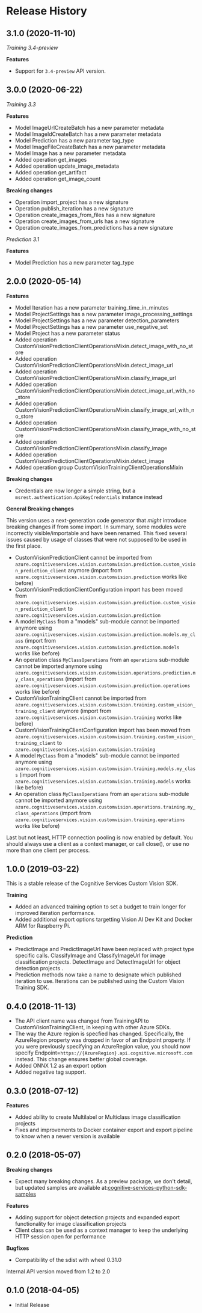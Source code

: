 # Release History

## 3.1.0 (2020-11-10)

*Training 3.4-preview*

**Features**

  - Support for `3.4-preview` API version.

## 3.0.0 (2020-06-22)

*Training 3.3*

**Features**

  - Model ImageUrlCreateBatch has a new parameter metadata
  - Model ImageIdCreateBatch has a new parameter metadata
  - Model Prediction has a new parameter tag_type
  - Model ImageFileCreateBatch has a new parameter metadata
  - Model Image has a new parameter metadata
  - Added operation get_images
  - Added operation update_image_metadata
  - Added operation get_artifact
  - Added operation get_image_count

**Breaking changes**

  - Operation import_project has a new signature
  - Operation publish_iteration has a new signature
  - Operation create_images_from_files has a new signature
  - Operation create_images_from_urls has a new signature
  - Operation create_images_from_predictions has a new signature

*Prediction 3.1*

**Features**

  - Model Prediction has a new parameter tag_type

## 2.0.0 (2020-05-14)

**Features**

  - Model Iteration has a new parameter training_time_in_minutes
  - Model ProjectSettings has a new parameter image_processing_settings
  - Model ProjectSettings has a new parameter detection_parameters
  - Model ProjectSettings has a new parameter use_negative_set
  - Model Project has a new parameter status
  - Added operation CustomVisionPredictionClientOperationsMixin.detect_image_with_no_store
  - Added operation CustomVisionPredictionClientOperationsMixin.detect_image_url
  - Added operation CustomVisionPredictionClientOperationsMixin.classify_image_url
  - Added operation CustomVisionPredictionClientOperationsMixin.detect_image_url_with_no_store
  - Added operation CustomVisionPredictionClientOperationsMixin.classify_image_url_with_no_store
  - Added operation CustomVisionPredictionClientOperationsMixin.classify_image_with_no_store
  - Added operation CustomVisionPredictionClientOperationsMixin.classify_image
  - Added operation CustomVisionPredictionClientOperationsMixin.detect_image
  - Added operation group CustomVisionTrainingClientOperationsMixin

**Breaking changes**

- Credentials are now longer a simple string, but a `msrest.authentication.ApiKeyCredentials` instance instead

**General Breaking changes**

This version uses a next-generation code generator that *might*
introduce breaking changes if from some import. In summary, some modules
were incorrectly visible/importable and have been renamed. This fixed
several issues caused by usage of classes that were not supposed to be
used in the first place.

  - CustomVisionPredictionClient cannot be imported from `azure.cognitiveservices.vision.customvision.prediction.custom_vision_prediction_client`
    anymore (import from `azure.cognitiveservices.vision.customvision.prediction` works like before)
  - CustomVisionPredictionClientConfiguration import has been moved from
    `azure.cognitiveservices.vision.customvision.prediction.custom_vision_prediction_client` to `azure.cognitiveservices.vision.customvision.prediction`
  - A model `MyClass` from a "models" sub-module cannot be imported
    anymore using `azure.cognitiveservices.vision.customvision.prediction.models.my_class` (import from
    `azure.cognitiveservices.vision.customvision.prediction.models` works like before)
  - An operation class `MyClassOperations` from an `operations`
    sub-module cannot be imported anymore using
    `azure.cognitiveservices.vision.customvision.operations.prediction.my_class_operations` (import
    from `azure.cognitiveservices.vision.customvision.prediction.operations` works like before)
  - CustomVisionTrainingClient cannot be imported from `azure.cognitiveservices.vision.customvision.training.custom_vision_training_client`
    anymore (import from `azure.cognitiveservices.vision.customvision.training` works like before)
  - CustomVisionTrainingClientConfiguration import has been moved from
    `azure.cognitiveservices.vision.customvision.training.custom_vision_training_client` to `azure.cognitiveservices.vision.customvision.training`
  - A model `MyClass` from a "models" sub-module cannot be imported
    anymore using `azure.cognitiveservices.vision.customvision.training.models.my_class` (import from
    `azure.cognitiveservices.vision.customvision.training.models` works like before)
  - An operation class `MyClassOperations` from an `operations`
    sub-module cannot be imported anymore using
    `azure.cognitiveservices.vision.customvision.operations.training.my_class_operations` (import
    from `azure.cognitiveservices.vision.customvision.training.operations` works like before)

Last but not least, HTTP connection pooling is now enabled by default.
You should always use a client as a context manager, or call close(), or
use no more than one client per process.

## 1.0.0 (2019-03-22)

This is a stable release of the Cognitive Services Custom Vision SDK.

**Training**

  - Added an advanced training option to set a budget to train longer
    for improved iteration performance.
  - Added additional export options targetting Vision AI Dev Kit and
    Docker ARM for Raspberry Pi.

**Prediction**

  - PredictImage and PredictImageUrl have been replaced with project
    type specific calls. ClassifyImage and ClassifyImageUrl for image
    classification projects. DetectImage and DetectImageUrl for object
    detection projects .
  - Prediction methods now take a name to designate which published
    iteration to use. Iterations can be published using the Custom
    Vision Training SDK.

## 0.4.0 (2018-11-13)

  - The API client name was changed from TrainingAPI to
    CustomVisionTrainingClient, in keeping with other Azure SDKs.
  - The way the Azure region is specfied has changed. Specifically, the
    AzureRegion property was dropped in favor of an Endpoint property.
    If you were previously specifying an AzureRegion value, you should
    now specify
    Endpoint=`https://{AzureRegion}.api.cognitive.microsoft.com`
    instead. This change ensures better global coverage.
  - Added ONNX 1.2 as an export option
  - Added negative tag support.

## 0.3.0 (2018-07-12)

**Features**

  - Added ability to create Multilabel or Multiclass image
    classification projects
  - Fixes and improvements to Docker container export and export
    pipeline to know when a newer version is available

## 0.2.0 (2018-05-07)

**Breaking changes**

  - Expect many breaking changes. As a preview package, we don't detail,
    but updated samples are available at:[cognitive-services-python-sdk-samples](https://github.com/Azure-Samples/cognitive-services-python-sdk-samples)

**Features**

  - Adding support for object detection projects and expanded export
    functionality for image classification projects
  - Client class can be used as a context manager to keep the underlying
    HTTP session open for performance

**Bugfixes**

  - Compatibility of the sdist with wheel 0.31.0

Internal API version moved from 1.2 to 2.0

## 0.1.0 (2018-04-05)

  - Initial Release